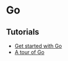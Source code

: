 # Go

## Tutorials

* [Get started with Go](https://golang.org/doc/tutorial/getting-started)
* [A tour of Go](https://tour.golang.org/list)